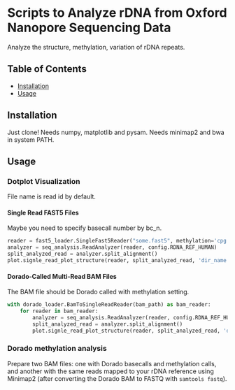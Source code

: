 # Scripts to Analyze rDNA from Oxford Nanopore Sequencing Data

Analyze the structure, methylation, variation of rDNA repeats.

## Table of Contents

- [Installation](#installation)
- [Usage](#usage)

## Installation

Just clone! Needs numpy, matplotlib and pysam. Needs minimap2 and bwa in system PATH.

## Usage

### Dotplot Visualization
File name is read id by default.
#### Single Read FAST5 Files
Maybe you need to specify basecall number by bc_n.
```python
reader = fast5_loader.SingleFast5Reader("some.fast5", methylation='cpg')
analyzer = seq_analysis.ReadAnalyzer(reader, config.RDNA_REF_HUMAN)
split_analyzed_read = analyzer.split_alignment()
plot.signle_read_plot_structure(reader, split_analyzed_read, 'dir_name', met=True, pdf=False)
```
#### Dorado-Called Multi-Read BAM Files
The BAM file should be Dorado called with methylation setting.
```python
with dorado_loader.BamToSingleReadReader(bam_path) as bam_reader:
    for reader in bam_reader:
        analyzer = seq_analysis.ReadAnalyzer(reader, config.RDNA_REF_HUMAN)
        split_analyzed_read = analyzer.split_alignment()
        plot.signle_read_plot_structure(reader, split_analyzed_read, 'dir_name', met=True, pdf=False)
```

### Dorado methylation analysis
Prepare two BAM files: one with Dorado basecalls and methylation calls, and another with the same reads mapped to your rDNA reference using Minimap2 (after converting the Dorado BAM to FASTQ with `samtools fastq`).